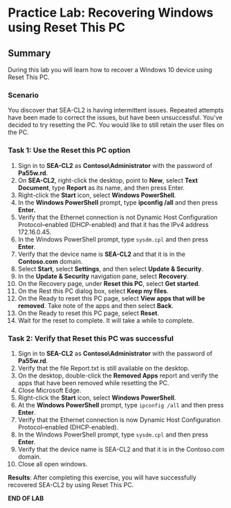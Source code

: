 # Practice Lab: Recovering Windows using Reset This PC

## Summary

During this lab you will learn how to recover a Windows 10 device using Reset This PC.

### Scenario

You discover that SEA-CL2 is having intermittent issues. Repeated attempts have been made to correct the issues, but have been unsuccessful. You've decided to try resetting the PC. You would like to still retain the user files on the PC.

### Task 1: Use the Reset this PC option

1.  Sign in to **SEA-CL2** as **Contoso\\Administrator** with the password of **Pa55w.rd**.
2.  On **SEA-CL2**, right-click the desktop, point to **New**, select **Text Document**, type **Report** as its name, and then press Enter.
3.  Right-click the **Start** icon, select **Windows PowerShell**.
4.  In the **Windows PowerShell** prompt, type **ipconfig /all** and then press **Enter.**
5.  Verify that the Ethernet connection is not Dynamic Host Configuration Protocol–enabled (DHCP-enabled) and that it has the IPv4 address 172.16.0.45.
6.  In the Windows PowerShell prompt, type `sysdm.cpl` and then press **Enter**.
7.  Verify that the device name is **SEA-CL2** and that it is in the **Contoso.com** domain.
8.  Select **Start**, select **Settings**, and then select **Update & Security**.
9.  In the **Update & Security** navigation pane, select **Recovery**.
10.  On the Recovery page, under **Reset this PC**, select **Get started**.
11.  On the Rest this PC dialog box, select **Keep my files**. 
12.  On the Ready to reset this PC page, select **View apps that will be removed**. Take note of the apps and then select **Back**.
13.  On the Ready to reset this PC page, select **Reset**.
14.  Wait for the reset to complete. It will take a while to complete.

### Task 2: Verify that Reset this PC was successful

1.  Sign in to **SEA-CL2** as **Contoso\\Administrator** with the password of **Pa55w.rd**.
2.  Verify that the file Report.txt is still available on the desktop.
3.  On the desktop, double-click the **Removed Apps** report and verify the apps that have been removed while resetting the PC.
4.  Close Microsoft Edge.
5.  Right-click the **Start** icon, select **Windows PowerShell**.
6.  At the **Windows PowerShell** prompt, type `ipconfig /all` and then press **Enter**.
7.  Verify that the Ethernet connection is now Dynamic Host Configuration Protocol–enabled (DHCP-enabled).
8.  In the Windows PowerShell prompt, type `sysdm.cpl` and then press **Enter**.
9.  Verify that the device name is SEA-CL2 and that it is in the Contoso.com domain.
10.  Close all open windows.

**Results**: After completing this exercise, you will have successfully recovered SEA-CL2 by using Reset This PC.

**END OF LAB**